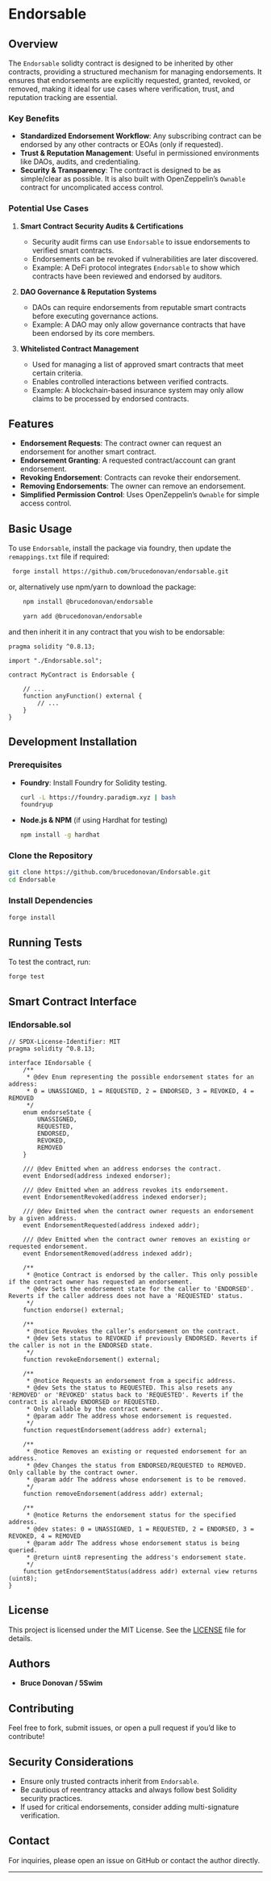# Endorsable 

## Overview

The `Endorsable` solidty contract is designed to be inherited by other contracts, providing a structured mechanism for managing endorsements. It ensures that endorsements are explicitly requested, granted, revoked, or removed, making it ideal for use cases where verification, trust, and reputation tracking are essential.

### **Key Benefits**

- **Standardized Endorsement Workflow**: Any subscribing contract can be endorsed by any other contracts or EOAs (only if requested).
- **Trust & Reputation Management**: Useful in permissioned environments like DAOs, audits, and credentialing.
- **Security & Transparency**: The contract is designed to be as simple/clear as possible. It is also built with OpenZeppelin’s `Ownable` contract for uncomplicated access control.

### **Potential Use Cases**

1. **Smart Contract Security Audits & Certifications**

   - Security audit firms can use `Endorsable` to issue endorsements to verified smart contracts.
   - Endorsements can be revoked if vulnerabilities are later discovered.
   - Example: A DeFi protocol integrates `Endorsable` to show which contracts have been reviewed and endorsed by auditors.

2. **DAO Governance & Reputation Systems**

   - DAOs can require endorsements from reputable smart contracts before executing governance actions.
   - Example: A DAO may only allow governance contracts that have been endorsed by its core members.

3. **Whitelisted Contract Management**

   - Used for managing a list of approved smart contracts that meet certain criteria.
   - Enables controlled interactions between verified contracts.
   - Example: A blockchain-based insurance system may only allow claims to be processed by endorsed contracts.

## Features

- **Endorsement Requests**: The contract owner can request an endorsement for another smart contract.
- **Endorsement Granting**: A requested contract/account can grant endorsement.
- **Revoking Endorsement**: Contracts can revoke their endorsement.
- **Removing Endorsements**: The owner can remove an endorsement.
- **Simplified Permission Control**: Uses OpenZeppelin’s `Ownable` for simple access control.

## Basic Usage

To use `Endorsable`, install the package via foundry, then update the `remappings.txt` file if required:
```sh
 forge install https://github.com/brucedonovan/endorsable.git
```

or, alternatively use npm/yarn to download the package:
```sh
    npm install @brucedonovan/endorsable
```
```sh
    yarn add @brucedonovan/endorsable
```

and then inherit it in any contract that you wish to be endorsable:

```solidity
pragma solidity ^0.8.13;

import "./Endorsable.sol";

contract MyContract is Endorsable {

    // ...
    function anyFunction() external {
        // ... 
    }
}
```

## Development Installation

### Prerequisites

- **Foundry**: Install Foundry for Solidity testing.
  ```sh
  curl -L https://foundry.paradigm.xyz | bash
  foundryup
  ```
- **Node.js & NPM** (if using Hardhat for testing)
  ```sh
  npm install -g hardhat
  ```

### Clone the Repository

```sh
git clone https://github.com/brucedonovan/Endorsable.git
cd Endorsable
```
 
### Install Dependencies

```sh
forge install
```

## Running Tests

To test the contract, run:

```sh
forge test
```

## Smart Contract Interface

### **IEndorsable.sol**

```solidity
// SPDX-License-Identifier: MIT
pragma solidity ^0.8.13;

interface IEndorsable {
    /**
     * @dev Enum representing the possible endorsement states for an address:
     * 0 = UNASSIGNED, 1 = REQUESTED, 2 = ENDORSED, 3 = REVOKED, 4 = REMOVED
     */
    enum endorseState {
        UNASSIGNED,
        REQUESTED,
        ENDORSED,
        REVOKED,
        REMOVED
    }

    /// @dev Emitted when an address endorses the contract.
    event Endorsed(address indexed endorser);

    /// @dev Emitted when an address revokes its endorsement.
    event EndorsementRevoked(address indexed endorser);

    /// @dev Emitted when the contract owner requests an endorsement by a given address.
    event EndorsementRequested(address indexed addr);

    /// @dev Emitted when the contract owner removes an existing or requested endorsement.
    event EndorsementRemoved(address indexed addr);

    /**
     * @notice Contract is endorsed by the caller. This only possible if the contract owner has requested an endorsement.
     * @dev Sets the endorsement state for the caller to 'ENDORSED'. Reverts if the caller address does not have a 'REQUESTED' status.
     */
    function endorse() external;

    /**
     * @notice Revokes the caller’s endorsement on the contract.
     * @dev Sets status to REVOKED if previously ENDORSED. Reverts if the caller is not in the ENDORSED state.
     */
    function revokeEndorsement() external;

    /**
     * @notice Requests an endorsement from a specific address.
     * @dev Sets the status to REQUESTED. This also resets any 'REMOVED' or 'REVOKED' status back to 'REQUESTED'. Reverts if the contract is already ENDORSED or REQUESTED.  
     * Only callable by the contract owner.
     * @param addr The address whose endorsement is requested.
     */
    function requestEndorsement(address addr) external;

    /**
     * @notice Removes an existing or requested endorsement for an address.
     * @dev Changes the status from ENDORSED/REQUESTED to REMOVED. Only callable by the contract owner.
     * @param addr The address whose endorsement is to be removed.
     */
    function removeEndorsement(address addr) external;

    /**
     * @notice Returns the endorsement status for the specified address.
     * @dev states: 0 = UNASSIGNED, 1 = REQUESTED, 2 = ENDORSED, 3 = REVOKED, 4 = REMOVED
     * @param addr The address whose endorsement status is being queried.
     * @return uint8 representing the address's endorsement state.
     */
    function getEndorsementStatus(address addr) external view returns (uint8);
}

```

## License

This project is licensed under the MIT License. See the [LICENSE](LICENSE) file for details.

## Authors

- **Bruce Donovan / 5Swim**

## Contributing

Feel free to fork, submit issues, or open a pull request if you’d like to contribute!

## Security Considerations

- Ensure only trusted contracts inherit from `Endorsable`.
- Be cautious of reentrancy attacks and always follow best Solidity security practices.
- If used for critical endorsements, consider adding multi-signature verification.

## Contact

For inquiries, please open an issue on GitHub or contact the author directly.

---
